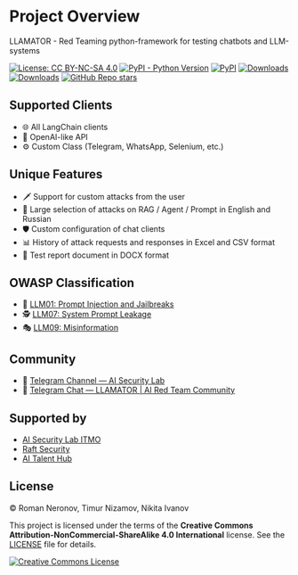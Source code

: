 # Project Overview

LLAMATOR - Red Teaming python-framework for testing chatbots and LLM-systems

[![License: CC BY-NC-SA 4.0](https://img.shields.io/badge/License-CC_BY--NC--SA_4.0-lightgrey.svg)](https://creativecommons.org/licenses/by-nc-sa/4.0/)
[![PyPI - Python Version](https://img.shields.io/pypi/pyversions/llamator)](https://pypi.org/project/llamator)
[![PyPI](https://badge.fury.io/py/llamator.svg)](https://badge.fury.io/py/llamator)
[![Downloads](https://pepy.tech/badge/llamator)](https://pepy.tech/project/llamator)
[![Downloads](https://pepy.tech/badge/llamator/month)](https://pepy.tech/project/llamator)
[![GitHub Repo stars](https://img.shields.io/github/stars/RomiconEZ/llamator)](https://github.com/RomiconEZ/llamator/stargazers)

## Supported Clients

* 🌐 All LangChain clients
* 🧠 OpenAI-like API
* ⚙️ Custom Class (Telegram, WhatsApp, Selenium, etc.)

## Unique Features

* ️🗡 Support for custom attacks from the user
* 👜 Large selection of attacks on RAG / Agent / Prompt in English and Russian
* 🛡 Custom configuration of chat clients
* 📊 History of attack requests and responses in Excel and CSV format
* 📄 Test report document in DOCX format

## OWASP Classification

* 💉 [LLM01: Prompt Injection and Jailbreaks](https://github.com/OWASP/www-project-top-10-for-large-language-model-applications/blob/main/2_0_vulns/LLM01_PromptInjection.md)
* 🕵 [LLM07: System Prompt Leakage](https://github.com/OWASP/www-project-top-10-for-large-language-model-applications/blob/main/2_0_vulns/LLM07_SystemPromptLeakage.md)
* 🎭 [LLM09: Misinformation](https://github.com/OWASP/www-project-top-10-for-large-language-model-applications/blob/main/2_0_vulns/LLM09_Misinformation.md)

## Community

* 📣 [Telegram Channel — AI Security Lab](https://t.me/aisecuritylab)
* 💬 [Telegram Chat — LLAMATOR | AI Red Team Community](https://t.me/llamator)

## Supported by

* [AI Security Lab ITMO](https://ai.itmo.ru/aisecuritylab)
* [Raft Security](https://raftds.ru/)
* [AI Talent Hub](https://ai.itmo.ru/aisecuritylab)

## License

© Roman Neronov, Timur Nizamov, Nikita Ivanov

This project is licensed under the terms of the **Creative Commons Attribution-NonCommercial-ShareAlike 4.0 International** license. See the [LICENSE](https://github.com/RomiconEZ/llamator/blob/release/LICENSE.md) file for details.

[![Creative Commons License](https://i.creativecommons.org/l/by-nc-sa/4.0/88x31.png)](https://creativecommons.org/licenses/by-nc-sa/4.0/)

